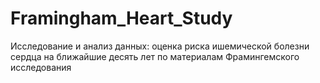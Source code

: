 # Framingham_Heart_Study
Исследование и анализ данных: оценка риска ишемической болезни сердца на ближайшие десять лет по материалам Фрамингемского исследования